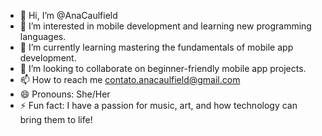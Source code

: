- 👋 Hi, I’m @AnaCaulfield
- 👀 I’m interested in mobile development and learning new programming languages.
- 🌱 I’m currently learning mastering the fundamentals of mobile app development.
- 💞️ I’m looking to collaborate on beginner-friendly mobile app projects.
- 📫 How to reach me contato.anacaulfield@gmail.com
- 😄 Pronouns: She/Her
- ⚡ Fun fact: I have a passion for music, art, and how technology can bring them to life!

<!---
AnaCaulfield/AnaCaulfield is a ✨ special ✨ repository because its `README.md` (this file) appears on your GitHub profile.
You can click the Preview link to take a look at your changes.
--->
